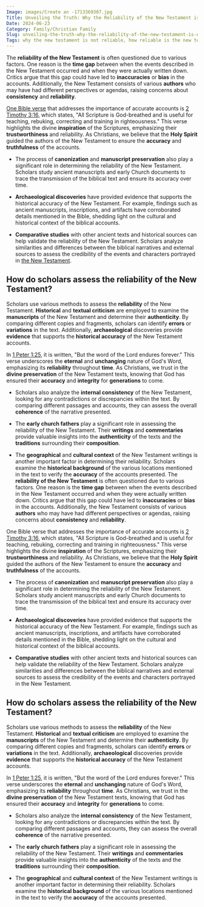 ```yaml
---
Image: images/Create an -1713369307.jpg
Title: Unveiling the Truth: Why the Reliability of the New Testament is Questioned
Date: 2024-06-23
Category: Family/Christian Family
Slug: unveiling-the-truth-why-the-reliability-of-the-new-testament-is-questioned
Tags: why the new testament is not reliable, how reliable is the new testament, reliability of the new testament, how accurate is the new testament, new testament reliability, the reliability of the new testament, family, christian family
---
```

The **reliability of the New Testament** is often questioned due to various factors. One reason is the **time gap** between when the events described in the New Testament occurred and when they were actually written down. Critics argue that this gap could have led to **inaccuracies** or **bias** in the accounts. Additionally, the New Testament consists of various **authors** who may have had different perspectives or agendas, raising concerns about **consistency** and **reliability**.

[One Bible verse](/10-ways-christianity-transforms-daily-life-a-comprehensive-guide) that addresses the importance of accurate accounts is [2 Timothy 3:16](https://www.bibleref.com/2-Timothy/3/2-Timothy-3-16.html), which states, "All Scripture is God-breathed and is useful for teaching, rebuking, correcting and training in righteousness." This verse highlights the divine **inspiration** of the Scriptures, emphasizing their **trustworthiness** and reliability. As Christians, we believe that the **Holy Spirit** guided the authors of the New Testament to ensure the **accuracy** and **truthfulness** of the accounts.

- The process of **canonization** and **manuscript preservation** also play a significant role in determining the reliability of the New Testament. Scholars study ancient manuscripts and early Church documents to trace the transmission of the biblical text and ensure its accuracy over time.
  
- **Archaeological discoveries** have provided evidence that supports the historical accuracy of the New Testament. For example, findings such as ancient manuscripts, inscriptions, and artifacts have corroborated details mentioned in the Bible, shedding light on the cultural and historical context of the biblical accounts.
  
- **Comparative studies** with other ancient texts and historical sources can help validate the reliability of the New Testament. Scholars analyze similarities and differences between the biblical narratives and external sources to assess the credibility of the events and characters portrayed in [the New Testament](/unveiling-the-gospel-of-thomas-ultimate-guide-and-pdf-download).


## How do scholars assess the reliability of the New Testament?

Scholars use various methods to assess the **reliability** of the New Testament. **Historical** and **textual criticism** are employed to examine the **manuscripts** of the New Testament and determine their **authenticity**. By comparing different copies and fragments, scholars can identify **errors** or **variations** in the text. Additionally, **archaeological** discoveries provide **evidence** that supports the **historical accuracy** of the New Testament accounts.

In [1 Peter 1:25](https://www.bibleref.com/1-Peter/1/1-Peter-1-25.html), it is written, "But the word of the Lord endures forever." This verse underscores the **eternal** and **unchanging** nature of God's Word, emphasizing its **reliability** throughout **time**. As Christians, we trust in the **divine preservation** of the New Testament texts, knowing that God has ensured their **accuracy** and **integrity** for **generations** to come.

- Scholars also analyze the **internal consistency** of the New Testament, looking for any contradictions or discrepancies within the text. By comparing different passages and accounts, they can assess the overall **coherence** of the narrative presented.

- The **early church fathers** play a significant role in assessing the reliability of the New Testament. Their **writings** and **commentaries** provide valuable insights into the **authenticity** of the texts and the **traditions** surrounding their **composition**.

- The **geographical** and **cultural context** of the New Testament writings is another important factor in determining their reliability. Scholars examine the **historical background** of the various locations mentioned in the text to verify the **accuracy** of the accounts presented.
The **reliability of the New Testament** is often questioned due to various factors. One reason is the **time gap** between when the events described in the New Testament occurred and when they were actually written down. Critics argue that this gap could have led to **inaccuracies** or **bias** in the accounts. Additionally, the New Testament consists of various **authors** who may have had different perspectives or agendas, raising concerns about **consistency** and **reliability**.

One Bible verse that addresses the importance of accurate accounts is [2 Timothy 3:16](https://www.bibleref.com/2-Timothy/3/2-Timothy-3-16.html), which states, "All Scripture is God-breathed and is useful for teaching, rebuking, correcting and training in righteousness." This verse highlights the divine **inspiration** of the Scriptures, emphasizing their **trustworthiness** and reliability. As Christians, we believe that the **Holy Spirit** guided the authors of the New Testament to ensure the **accuracy** and **truthfulness** of the accounts.

- The process of **canonization** and **manuscript preservation** also play a significant role in determining the reliability of the New Testament. Scholars study ancient manuscripts and early Church documents to trace the transmission of the biblical text and ensure its accuracy over time.
  
- **Archaeological discoveries** have provided evidence that supports the historical accuracy of the New Testament. For example, findings such as ancient manuscripts, inscriptions, and artifacts have corroborated details mentioned in the Bible, shedding light on the cultural and historical context of the biblical accounts.
  
- **Comparative studies** with other ancient texts and historical sources can help validate the reliability of the New Testament. Scholars analyze similarities and differences between the biblical narratives and external sources to assess the credibility of the events and characters portrayed in the New Testament.


## How do scholars assess the reliability of the New Testament?

Scholars use various methods to assess the **reliability** of the New Testament. **Historical** and **textual criticism** are employed to examine the **manuscripts** of the New Testament and determine their **authenticity**. By comparing different copies and fragments, scholars can identify **errors** or **variations** in the text. Additionally, **archaeological** discoveries provide **evidence** that supports the **historical accuracy** of the New Testament accounts.

In [1 Peter 1:25](https://www.bibleref.com/1-Peter/1/1-Peter-1-25.html), it is written, "But the word of the Lord endures forever." This verse underscores the **eternal** and **unchanging** nature of God's Word, emphasizing its **reliability** throughout **time**. As Christians, we trust in the **divine preservation** of the New Testament texts, knowing that God has ensured their **accuracy** and **integrity** for **generations** to come.

- Scholars also analyze the **internal consistency** of the New Testament, looking for any contradictions or discrepancies within the text. By comparing different passages and accounts, they can assess the overall **coherence** of the narrative presented.

- The **early church fathers** play a significant role in assessing the reliability of the New Testament. Their **writings** and **commentaries** provide valuable insights into the **authenticity** of the texts and the **traditions** surrounding their **composition**.

- The **geographical** and **cultural context** of the New Testament writings is another important factor in determining their reliability. Scholars examine the **historical background** of the various locations mentioned in the text to verify the **accuracy** of the accounts presented.
